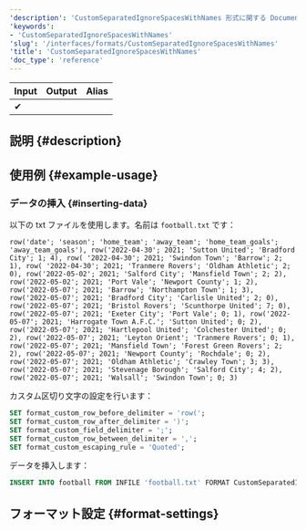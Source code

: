 ```yaml
---
'description': 'CustomSeparatedIgnoreSpacesWithNames 形式に関する Documentation'
'keywords':
- 'CustomSeparatedIgnoreSpacesWithNames'
'slug': '/interfaces/formats/CustomSeparatedIgnoreSpacesWithNames'
'title': 'CustomSeparatedIgnoreSpacesWithNames'
'doc_type': 'reference'
---
```


| Input | Output | Alias |
|-------|--------|-------|
| ✔     |        |       |

## 説明 {#description}

## 使用例 {#example-usage}

### データの挿入 {#inserting-data}

以下の txt ファイルを使用します。名前は `football.txt` です：

```text
row('date'; 'season'; 'home_team'; 'away_team'; 'home_team_goals'; 'away_team_goals'), row('2022-04-30'; 2021; 'Sutton United'; 'Bradford City'; 1; 4), row( '2022-04-30'; 2021; 'Swindon Town'; 'Barrow'; 2; 1), row( '2022-04-30'; 2021; 'Tranmere Rovers'; 'Oldham Athletic'; 2; 0), row('2022-05-02'; 2021; 'Salford City'; 'Mansfield Town'; 2; 2), row('2022-05-02'; 2021; 'Port Vale'; 'Newport County'; 1; 2), row('2022-05-07'; 2021; 'Barrow'; 'Northampton Town'; 1; 3), row('2022-05-07'; 2021; 'Bradford City'; 'Carlisle United'; 2; 0), row('2022-05-07'; 2021; 'Bristol Rovers'; 'Scunthorpe United'; 7; 0), row('2022-05-07'; 2021; 'Exeter City'; 'Port Vale'; 0; 1), row('2022-05-07'; 2021; 'Harrogate Town A.F.C.'; 'Sutton United'; 0; 2), row('2022-05-07'; 2021; 'Hartlepool United'; 'Colchester United'; 0; 2), row('2022-05-07'; 2021; 'Leyton Orient'; 'Tranmere Rovers'; 0; 1), row('2022-05-07'; 2021; 'Mansfield Town'; 'Forest Green Rovers'; 2; 2), row('2022-05-07'; 2021; 'Newport County'; 'Rochdale'; 0; 2), row('2022-05-07'; 2021; 'Oldham Athletic'; 'Crawley Town'; 3; 3), row('2022-05-07'; 2021; 'Stevenage Borough'; 'Salford City'; 4; 2), row('2022-05-07'; 2021; 'Walsall'; 'Swindon Town'; 0; 3)
```

カスタム区切り文字の設定を行います：

```sql
SET format_custom_row_before_delimiter = 'row(';
SET format_custom_row_after_delimiter = ')';
SET format_custom_field_delimiter = ';';
SET format_custom_row_between_delimiter = ',';
SET format_custom_escaping_rule = 'Quoted';
```

データを挿入します：

```sql
INSERT INTO football FROM INFILE 'football.txt' FORMAT CustomSeparatedIgnoreSpacesWithNames;
```

## フォーマット設定 {#format-settings}
